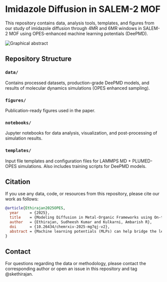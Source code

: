 # Imidazole Diffusion in SALEM-2 MOF

This repository contains data, analysis tools, templates, and figures from our study of imidazole diffusion through 4MR and 6MR windows in SALEM-2 MOF using OPES-enhanced machine learning potentials (DeePMD).

![Graphical abstract](TOC.png)

## Repository Structure

### `data/`
Contains processed datasets, production-grade DeePMD models, and results of molecular dynamics simulations (OPES enhanced sampling).

### `figures/`
Publication-ready figures used in the paper.

### `notebooks/`
Jupyter notebooks for data analysis, visualization, and post-processing of simulation results.

### `templates/`
Input file templates and configuration files for LAMMPS MD + PLUMED-OPES simulations. Also includes training scripts for DeePMD models.

## Citation

If you use any data, code, or resources from this repository, please cite our work as follows:

```bibtex
@article{Ethirajan2025OPES,
  year     = {2025},
  title    = {Modeling Diffusion in Metal-Organic Frameworks using On-the-fly Probability Enhanced Sampling-based Machine Learning Potentials},
  author   = {Ethirajan, Sudheesh Kumar and Kulkarni, Ambarish R},
  doi      = {10.26434/chemrxiv-2025-mg7qj-v2},
  abstract = {Machine learning potentials (MLPs) can help bridge the length- and time-scale gaps required to study diverse physicochemical phenomena in nanoporous materials with ab initio accuracy. These MLPs are typically trained on quantum chemical data obtained from traditional molecular dynamics (MD) simulations that predominantly sample near-equilibrium configurations. This often limits the model’s ability to describe high-energy, off-equilibrium states required to study rare events. To address this capability gap, we introduce a novel active learning curriculum using the On-the-fly Probability Enhanced Sampling (OPES) method. Using imidazole diffusion in the SALEM-2 metal-organic framework (MOF) as a prototypical example, we apply time-dependent OPES biases with temperature- and distance-based collective variables to systematically sample the most relevant regions of the potential energy surface. This strategy enables nanosecond-scale MD simulations with near-DFT accuracy, capturing both the expected diffusion pathway across the 6-membered window and a previously unreported ring-opening mechanism through the more constrained 4-membered window. The latter process, which involves the transient dissociation of a Zn–N bond, cannot be captured using classical force fields and is prohibitively expensive with DFT. Thus, this study highlights how enhanced sampling methods can overcome data scarcity challenges associated with training MLPs for studying rare events in nanoporous materials.}
}
```

## Contact

For questions regarding the data or methodology, please contact the corresponding author or open an issue in this repository and tag @skethirajan.
